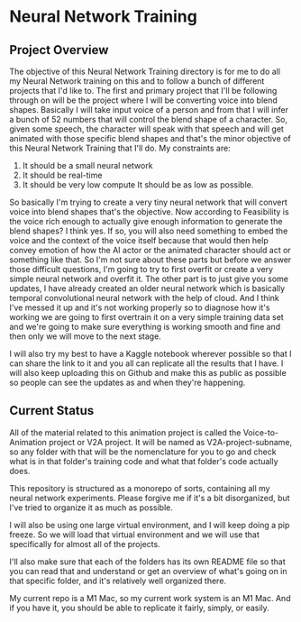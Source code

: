 # Neural Network Training

## Project Overview

The objective of this Neural Network Training directory is for me to do all my Neural Network training on this and to follow a bunch of different projects that I'd like to. The first and primary project that I'll be following through on will be the project where I will be converting voice into blend shapes. Basically I will take input voice of a person and from that I will infer a bunch of 52 numbers that will control the blend shape of a character. So, given some speech, the character will speak with that speech and will get animated with those specific blend shapes and that's the minor objective of this Neural Network Training that I'll do. My constraints are:

1. It should be a small neural network
2. It should be real-time
3. It should be very low compute It should be as low as possible.

So basically I'm trying to create a very tiny neural network that will convert voice into blend shapes that's the objective. Now according to Feasibility is the voice rich enough to actually give enough information to generate the blend shapes? I think yes. If so, you will also need something to embed the voice and the context of the voice itself because that would then help convey emotion of how the AI actor or the animated character should act or something like that. So I'm not sure about these parts but before we answer those difficult questions, I'm going to try to first overfit or create a very simple neural network and overfit it. The other part is to just give you some updates, I have already created an older neural network which is basically temporal convolutional neural network with the help of cloud. And I think I've messed it up and it's not working properly so to diagnose how it's working we are going to first overtrain it on a very simple training data set and we're going to make sure everything is working smooth and fine and then only we will move to the next stage.

I will also try my best to have a Kaggle notebook wherever possible so that I can share the link to it and you all can replicate all the results that I have. I will also keep uploading this on Github and make this as public as possible so people can see the updates as and when they're happening.

## Current Status

All of the material related to this animation project is called the Voice-to-Animation project or V2A project. It will be named as V2A-project-subname, so any folder with that will be the nomenclature for you to go and check what is in that folder's training code and what that folder's code actually does.

This repository is structured as a monorepo of sorts, containing all my neural network experiments. Please forgive me if it's a bit disorganized, but I've tried to organize it as much as possible.

I will also be using one large virtual environment, and I will keep doing a pip freeze. So we will load that virtual environment and we will use that specifically for almost all of the projects.

I'll also make sure that each of the folders has its own README file so that you can read that and understand or get an overview of what's going on in that specific folder, and it's relatively well organized there.

My current repo is a M1 Mac, so my current work system is an M1 Mac. And if you have it, you should be able to replicate it fairly, simply, or easily.
